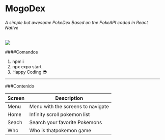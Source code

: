 # MogoDex
###### A simple but awesome PokeDex Based on the PokeAPI coded in React Native

![](https://raw.githubusercontent.com/PokeAPI/sprites/master/sprites/pokemon/25.png)

####Comandos
                
1. npm i
2. npx expo start
3. Happy Coding 😎
                
----
                    
###Contenido
                    

| Screen| Description
| --------- | -----|
| Menu | Menu with the screens to navigate |
| Home | Infinity scroll pokemon list |
| Seach | Search your favorite Pokemons |
| Who | Who is thatpokemon game |